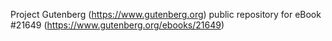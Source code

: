 Project Gutenberg (https://www.gutenberg.org) public repository for eBook #21649 (https://www.gutenberg.org/ebooks/21649)
